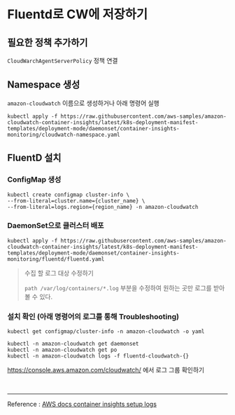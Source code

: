 # Fluentd로 CW에 저장하기

## 필요한 정책 추가하기

`CloudWarchAgentServerPolicy` 정책 연결

## Namespace 생성

`amazon-cloudwatch` 이름으로 생성하거나 아래 명령어 실행

```shell
kubectl apply -f https://raw.githubusercontent.com/aws-samples/amazon-cloudwatch-container-insights/latest/k8s-deployment-manifest-templates/deployment-mode/daemonset/container-insights-monitoring/cloudwatch-namespace.yaml
```

## FluentD 설치

### ConfigMap 생성

```shell
kubectl create configmap cluster-info \
--from-literal=cluster.name={cluster_name} \
--from-literal=logs.region={region_name} -n amazon-cloudwatch
```

### DaemonSet으로 클러스터 배포

```shell
kubectl apply -f https://raw.githubusercontent.com/aws-samples/amazon-cloudwatch-container-insights/latest/k8s-deployment-manifest-templates/deployment-mode/daemonset/container-insights-monitoring/fluentd/fluentd.yaml
```

> 수집 할 로그 대상 수정하기
>
> `path /var/log/containers/*.log` 부분을 수정하여 원하는 곳만 로그를 받아 볼 수 있다.

### 설치 확인 (아래 명령어의 로그를 통해 Troubleshooting)

```shell
kubectl get configmap/cluster-info -n amazon-cloudwatch -o yaml

kubectl -n amazon-cloudwatch get daemonset
kubectl -n amazon-cloudwatch get po
kubectl -n amazon-cloudwatch logs -f fluentd-cloudwatch-{}
```

https://console.aws.amazon.com/cloudwatch/ 에서 로그 그룹 확인하기

<br>

---

Reference : [AWS docs container insights setup logs](https://docs.aws.amazon.com/ko_kr/AmazonCloudWatch/latest/monitoring/Container-Insights-setup-logs.html)
